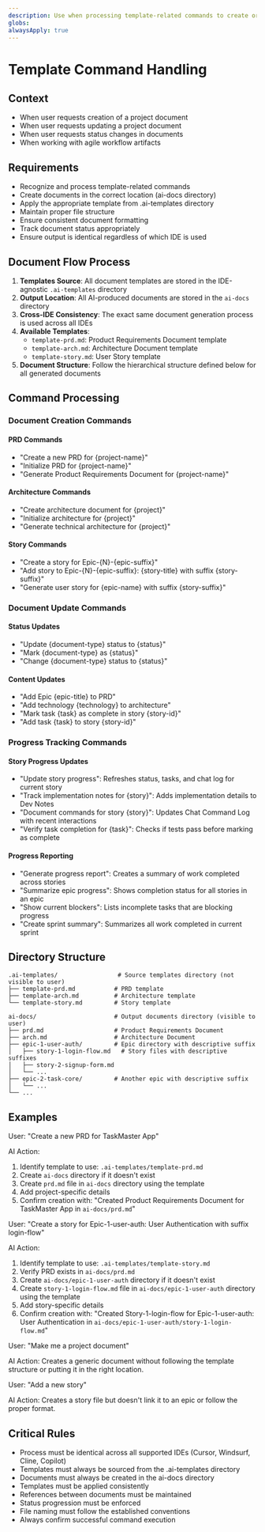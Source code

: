 ```yaml
---
description: Use when processing template-related commands to create or manage project artifacts
globs: 
alwaysApply: true
---
```


# Template Command Handling

## Context
- When user requests creation of a project document
- When user requests updating a project document
- When user requests status changes in documents
- When working with agile workflow artifacts

## Requirements
- Recognize and process template-related commands
- Create documents in the correct location (ai-docs directory)
- Apply the appropriate template from .ai-templates directory
- Maintain proper file structure
- Ensure consistent document formatting
- Track document status appropriately
- Ensure output is identical regardless of which IDE is used

## Document Flow Process

1. **Templates Source**: All document templates are stored in the IDE-agnostic `.ai-templates` directory
2. **Output Location**: All AI-produced documents are stored in the `ai-docs` directory
3. **Cross-IDE Consistency**: The exact same document generation process is used across all IDEs
4. **Available Templates**:
   - `template-prd.md`: Product Requirements Document template
   - `template-arch.md`: Architecture Document template
   - `template-story.md`: User Story template
5. **Document Structure**: Follow the hierarchical structure defined below for all generated documents

## Command Processing

### Document Creation Commands

#### PRD Commands
- "Create a new PRD for {project-name}"
- "Initialize PRD for {project-name}"
- "Generate Product Requirements Document for {project-name}"

#### Architecture Commands
- "Create architecture document for {project}"
- "Initialize architecture for {project}"
- "Generate technical architecture for {project}"

#### Story Commands
- "Create a story for Epic-{N}-{epic-suffix}"
- "Add story to Epic-{N}-{epic-suffix}: {story-title} with suffix {story-suffix}"
- "Generate user story for {epic-name} with suffix {story-suffix}"

### Document Update Commands

#### Status Updates
- "Update {document-type} status to {status}"
- "Mark {document-type} as {status}"
- "Change {document-type} status to {status}"

#### Content Updates
- "Add Epic {epic-title} to PRD"
- "Add technology {technology} to architecture"
- "Mark task {task} as complete in story {story-id}"
- "Add task {task} to story {story-id}"

### Progress Tracking Commands

#### Story Progress Updates
- "Update story progress": Refreshes status, tasks, and chat log for current story
- "Track implementation notes for {story}": Adds implementation details to Dev Notes
- "Document commands for story {story}": Updates Chat Command Log with recent interactions
- "Verify task completion for {task}": Checks if tests pass before marking as complete

#### Progress Reporting
- "Generate progress report": Creates a summary of work completed across stories
- "Summarize epic progress": Shows completion status for all stories in an epic
- "Show current blockers": Lists incomplete tasks that are blocking progress
- "Create sprint summary": Summarizes all work completed in current sprint

## Directory Structure

```
.ai-templates/                 # Source templates directory (not visible to user)
├── template-prd.md           # PRD template
├── template-arch.md          # Architecture template
└── template-story.md         # Story template

ai-docs/                      # Output documents directory (visible to user)
├── prd.md                    # Product Requirements Document
├── arch.md                   # Architecture Document
├── epic-1-user-auth/         # Epic directory with descriptive suffix
│   ├── story-1-login-flow.md   # Story files with descriptive suffixes
│   ├── story-2-signup-form.md
│   └── ...
├── epic-2-task-core/         # Another epic with descriptive suffix
│   └── ...
└── ...
```

## Examples
<example>
User: "Create a new PRD for TaskMaster App"

AI Action:
1. Identify template to use: `.ai-templates/template-prd.md`
2. Create `ai-docs` directory if it doesn't exist
3. Create `prd.md` file in `ai-docs` directory using the template
4. Add project-specific details
5. Confirm creation with: "Created Product Requirements Document for TaskMaster App in `ai-docs/prd.md`"

User: "Create a story for Epic-1-user-auth: User Authentication with suffix login-flow"

AI Action:
1. Identify template to use: `.ai-templates/template-story.md`
2. Verify PRD exists in `ai-docs/prd.md`
3. Create `ai-docs/epic-1-user-auth` directory if it doesn't exist
4. Create `story-1-login-flow.md` file in `ai-docs/epic-1-user-auth` directory using the template
5. Add story-specific details
6. Confirm creation with: "Created Story-1-login-flow for Epic-1-user-auth: User Authentication in `ai-docs/epic-1-user-auth/story-1-login-flow.md`"
</example>

<example type="invalid">
User: "Make me a project document"

AI Action:
Creates a generic document without following the template structure or putting it in the right location.

User: "Add a new story"

AI Action:
Creates a story file but doesn't link it to an epic or follow the proper format.
</example>

## Critical Rules
- Process must be identical across all supported IDEs (Cursor, Windsurf, Cline, Copilot)
- Templates must always be sourced from the .ai-templates directory
- Documents must always be created in the ai-docs directory
- Templates must be applied consistently
- References between documents must be maintained
- Status progression must be enforced
- File naming must follow the established conventions
- Always confirm successful command execution 